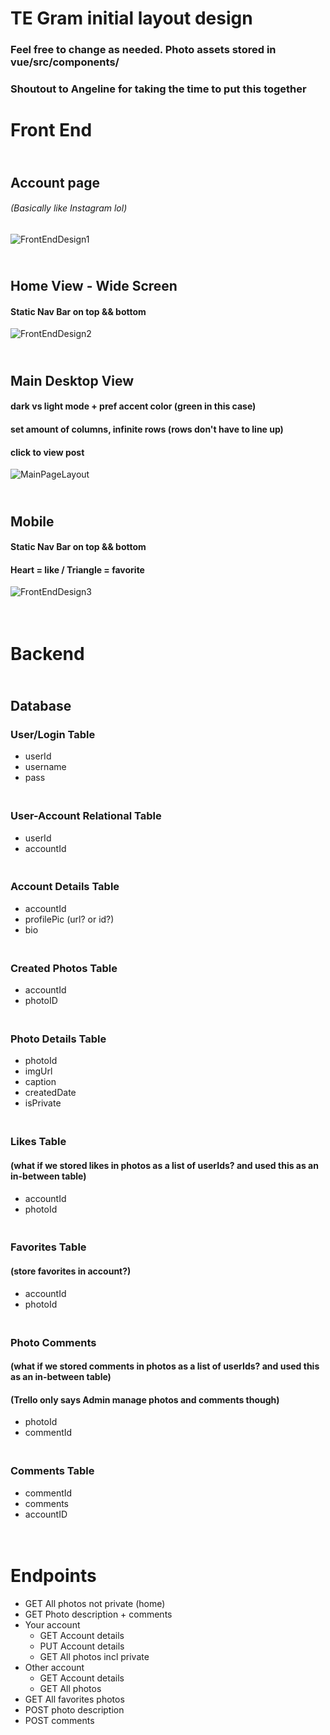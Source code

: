 
# TE Gram initial layout design
### Feel free to change as needed. Photo assets stored in vue/src/components/
### Shoutout to Angeline for taking the time to put this together

# Front End
## <br> Account page
###### *(Basically like Instagram lol)*
![FrontEndDesign1](vue\src\resources\FrontEndDesign1.png)

## <br> Home View - Wide Screen
#### Static Nav Bar on top && bottom
![FrontEndDesign2](vue\src\resources\FrontEndDesign2.png)

## <br> Main Desktop View
#### dark vs light mode + pref accent color (green in this case)
#### set amount of columns, infinite rows (rows don't have to line up)
#### click to view post
![MainPageLayout](vue\src\resources\TeGramMainPageLayout.png)

## <br> Mobile
#### Static Nav Bar on top && bottom
#### Heart = like / Triangle = favorite
![FrontEndDesign3](vue\src\resources\FrontEndDesign3.png)

# <br> Backend
## <br> Database
### User/Login Table
- userId
- username
- pass

### <br> User-Account Relational Table
- userId
- accountId

### <br> Account Details Table
- accountId
- profilePic (url? or id?)
- bio

### <br> Created Photos Table
- accountId
- photoID

### <br> Photo Details Table
- photoId
- imgUrl
- caption
- createdDate
- isPrivate

### <br> Likes Table
#### (what if we stored likes in photos as a list of userIds? and used this as an in-between table)
- accountId
- photoId

### <br> Favorites Table
#### (store favorites in account?)
- accountId
- photoId


### <br> Photo Comments
#### (what if we stored comments in photos as a list of userIds? and used this as an in-between table)
#### (Trello only says Admin manage photos and comments though)
- photoId
- commentId

### <br> Comments Table
- commentId
- comments
- accountID

# <br> Endpoints
- GET All photos not private (home)
- GET Photo description + comments
- Your account
    - GET Account details
    - PUT Account details
    - GET All photos incl private
- Other account
    - GET Account details
    - GET All photos
- GET All favorites photos
- POST photo description 
- POST comments 
